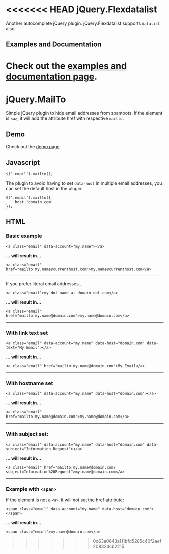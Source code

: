 <<<<<<< HEAD
jQuery.Flexdatalist
======

Another autocomplete jQuery plugin. jQuery.Flexdatalist supports <code>datalist</code> also.  

## Examples and Documentation ##

Check out the [examples and documentation page](http://projects.sergiodinislopes.pt/flexdatalist/docs/).
=======
jQuery.MailTo
======

Simple jQuery plugin to hide email addresses from spambots. If the element is `<a>`, it will add the attribute href with respective `mailto`.

## Demo ##

Check out the [demo page](http://projects.sergiodinislopes.pt/mailto/example/).

## Javascript ##

    $('.email').mailto();

The plugin to avoid having to set `data-host` in multiple email addresses, you can set the default host in the plugin:

    $('.email').mailto({
		host:'domain.com'
	});


## HTML ##

### Basic example ###

    <a class="email" data-account="my.name"></a>

**... will result in...**

    <a class="email" href="mailto:my.name@currenthost.com">my.name@currenthost.com</a>

----------

If you prefer literal email addresses...

    <a class="email">my dot name at domain dot com</a>

**... will result in...**

    <a class="email" href="mailto:my.name@domain.com">my.name@domain.com</a>

----------

### With link text set ###

    <a class="email" data-account="my.name" data-host="domain.com" data-text="My Email"></a>

**... will result in...**

    <a class="email" href="mailto:my.name@domain.com">My Email</a>

----------

### With hostname set ###

    <a class="email" data-account="my.name" data-host="domain.com"></a>

**... will result in...**

    <a class="email" href="mailto:my.name@domain.com">my.name@domain.com</a>

----------

### With subject set: ###

    <a class="email" data-account="my.name" data-host="domain.com" data-subject="Information Request"></a>

**... will result in...**

    <a class="email" href="mailto:my.name@domain.com?subject=Information%20Request">my.name@domain.com</a>

----------

### Example with `<span>` ###

If the element is not a `<a>`, it will not set the href attribute:

    <span class="email" data-account="my.name" data-host="domain.com"></span>

**... will result in...**

    <span class="email">my.name@domain.com</a>

>>>>>>> 0c63a0643a111bfd5285c40f2aef208324cb2215
